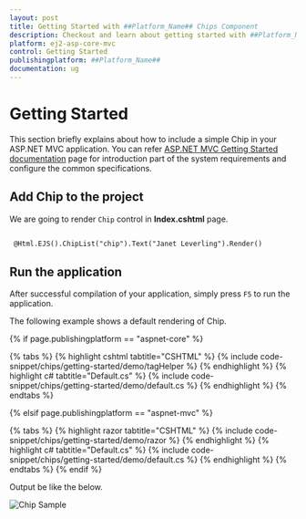 ```yaml
---
layout: post
title: Getting Started with ##Platform_Name## Chips Component
description: Checkout and learn about getting started with ##Platform_Name## Chips component of Syncfusion, and more details.
platform: ej2-asp-core-mvc
control: Getting Started
publishingplatform: ##Platform_Name##
documentation: ug
---
```


# Getting Started

This section briefly explains about how to include a simple Chip in your ASP.NET MVC application. You can refer [ASP.NET MVC Getting Started documentation](../getting-started) page for introduction part of the system requirements and configure the common specifications.

## Add Chip to the project

We are going to render `Chip` control in **Index.cshtml** page.

```html

 @Html.EJS().ChipList("chip").Text("Janet Leverling").Render()

```

## Run the application

 After successful compilation of your application, simply press `F5` to run the application.

 The following example shows a default rendering of Chip.

{% if page.publishingplatform == "aspnet-core" %}

{% tabs %}
{% highlight cshtml tabtitle="CSHTML" %}
{% include code-snippet/chips/getting-started/demo/tagHelper %}
{% endhighlight %}
{% highlight c# tabtitle="Default.cs" %}
{% include code-snippet/chips/getting-started/demo/default.cs %}
{% endhighlight %}
{% endtabs %}

{% elsif page.publishingplatform == "aspnet-mvc" %}

{% tabs %}
{% highlight razor tabtitle="CSHTML" %}
{% include code-snippet/chips/getting-started/demo/razor %}
{% endhighlight %}
{% highlight c# tabtitle="Default.cs" %}
{% include code-snippet/chips/getting-started/demo/default.cs %}
{% endhighlight %}
{% endtabs %}
{% endif %}



Output be like the below.

![Chip Sample](./images/chip.png)
